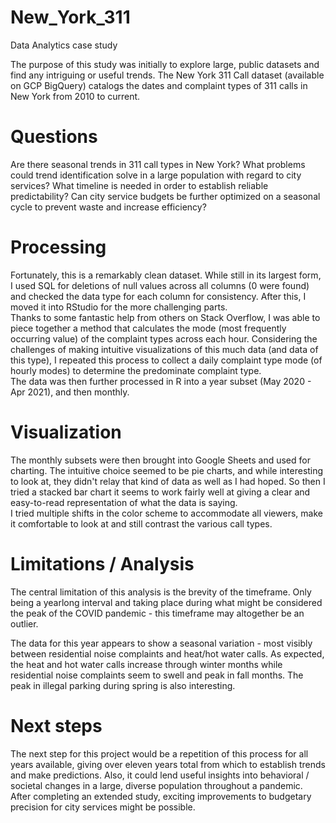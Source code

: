 # New_York_311
Data Analytics case study

   The purpose of this study was initially to explore large, public datasets and find any intriguing or useful trends.  The New York 311 Call dataset (available on GCP BigQuery) catalogs the dates and complaint types of 311 calls in New York from 2010 to current.
   
# Questions   

   Are there seasonal trends in 311 call types in New York?
   What problems could trend identification solve in a large population with regard to city services?
   What timeline is needed in order to establish reliable predictability?
   Can city service budgets be further optimized on a seasonal cycle to prevent waste and increase efficiency?
   
# Processing   
   
   Fortunately, this is a remarkably clean dataset.  While still in its largest form, I used SQL for deletions of null values across all columns (0 were found) and checked the data type for each column for consistency.  After this, I moved it into RStudio for the more challenging parts.  
   Thanks to some fantastic help from others on Stack Overflow, I was able to piece together a method that calculates the mode (most frequently occurring value) of the complaint types across each hour.  Considering the challenges of making intuitive visualizations of this much data (and data of this type), I repeated this process to collect a daily complaint type mode (of hourly modes) to determine the predominate complaint type.  
   The data was then further processed in R into a year subset (May 2020 - Apr 2021), and then monthly.

# Visualization

   The monthly subsets were then brought into Google Sheets and used for charting.  The intuitive choice seemed to be pie charts, and while interesting to look at, they didn't relay that kind of data as well as I had hoped.  So then I tried a stacked bar chart it seems to work fairly well at giving a clear and easy-to-read representation of what the data is saying.  
   I tried multiple shifts in the color scheme to accommodate all viewers, make it comfortable to look at and still contrast the various call types.   
   
# Limitations / Analysis   
   
   The central limitation of this analysis is the brevity of the timeframe.  Only being a yearlong interval and taking place during what might be considered the peak of the COVID pandemic - this timeframe may altogether be an outlier.   
   
   The data for this year appears to show a seasonal variation - most visibly between residential noise complaints and heat/hot water calls.  As expected, the heat and hot water calls increase through winter months while residential noise complaints seem to swell and peak in fall months.  The peak in illegal parking during spring is also interesting.  
   
# Next steps

   The next step for this project would be a repetition of this process for all years available, giving over eleven years total from which to establish trends and make predictions.  Also, it could lend useful insights into behavioral / societal changes in a large, diverse population throughout a pandemic.  
   After completing an extended study, exciting improvements to budgetary precision for city services might be possible.  
   
   


   
   
  
